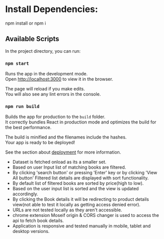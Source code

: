 # Install Dependencies:

npm install or npm i

## Available Scripts

In the project directory, you can run:

### `npm start`

Runs the app in the development mode.\
Open [http://localhost:3000](http://localhost:3000) to view it in the browser.

The page will reload if you make edits.\
You will also see any lint errors in the console.


### `npm run build`

Builds the app for production to the `build` folder.\
It correctly bundles React in production mode and optimizes the build for the best performance.

The build is minified and the filenames include the hashes.\
Your app is ready to be deployed!

See the section about [deployment](https://facebook.github.io/create-react-app/docs/deployment) for more information.


* Dataset is fetched onload as its a smaller set.
* Based on user Input list of matching books are filtered.
* By clicking 'search button' or pressing 'Enter' key or by clicking 'View All button' Filtered list details are displayed with sort functionality.
* By default list of filtered books are sorted by price(high to low).
* Based on the user input list is sorted and the view is updated accordingly.
* By clicking the Book details it will be redirecting to product details view(not able to test it locally as getting access denied error).
* URLs are not tested locally as they aren't accessible.
* chrome extension Moseif origin & CORS changer is used to access the api to fetch book details.
* Application is responsive and tested manually in mobile, tablet and desktop versions.
 



